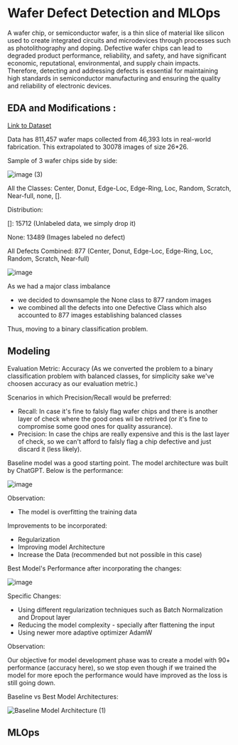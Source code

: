 # Wafer Defect Detection and MLOps

A wafer chip, or semiconductor wafer, is a thin slice of material like silicon used to create integrated circuits and microdevices through processes such as photolithography and doping. Defective wafer chips can lead to degraded product performance, reliability, and safety, and have significant economic, reputational, environmental, and supply chain impacts. Therefore, detecting and addressing defects is essential for maintaining high standards in semiconductor manufacturing and ensuring the quality and reliability of electronic devices.

## EDA and Modifications :

<a href='https://www.kaggle.com/datasets/qingyi/wm811k-wafer-map'> Link to Dataset </a>

Data has 811,457 wafer maps collected from 46,393 lots in real-world fabrication. This extrapolated to 30078 images of size 26*26.

Sample of 3 wafer chips side by side:

![image (3)](https://github.com/Samarth-Sharma-G/258_Final_Project/assets/107587243/a3ed05e3-dbed-4fb0-9f4d-fba32531e66c)

All the Classes: Center, Donut, Edge-Loc, Edge-Ring, Loc, Random, Scratch, Near-full, none, []. 

Distribution: 

[]: 15712 (Unlabeled data, we simply drop it)

None: 13489 (Images labeled no defect)

All Defects Combined: 877 (Center, Donut, Edge-Loc, Edge-Ring, Loc, Random, Scratch, Near-full)

![image](https://github.com/Samarth-Sharma-G/258_Final_Project/assets/107587243/c9bbb807-d180-4f89-97ef-8c01193feb45)

As we had a major class imbalance 
- we decided to downsample the None class to 877 random images 
- we combined all the defects into one Defective Class which also accounted to 877 images establishing balanced classes

Thus, moving to a binary classification problem.

## Modeling

Evaluation Metric: Accuracy (As we converted the problem to a binary classification problem with balanced classes, for simplicity sake we've choosen accuracy as our evaluation metric.)

Scenarios in which Precision/Recall would be preferred:
- Recall: In case it's fine to falsly flag wafer chips and there is another layer of check where the good ones wil be retrived (or it's fine to compromise some good ones for quality assurance).
- Precision: In case the chips are really expensive and this is the last layer of check, so we can't afford to falsly flag a chip defective and just discard it (less likely).

Baseline model was a good starting point. The model architecture was built by ChatGPT. Below is the performance:

![image](https://github.com/Samarth-Sharma-G/258_Final_Project/assets/107587243/b924007f-9d94-44b9-87cb-c3914273fa1f)

Observation:
- The model is overfitting the training data

Improvements to be incorporated:
- Regularization
- Improving model Architecture
- Increase the Data (recommended but not possible in this case)

Best Model's Performance after incorporating the changes:

![image](https://github.com/Samarth-Sharma-G/258_Final_Project/assets/107587243/aa427390-3989-4a64-8b10-4e281b9afc67)

Specific Changes:
- Using different regularization techniques such as Batch Normalization and Dropout layer
- Reducing the model complexity - specially after flattening the input
- Using newer more adaptive optimizer AdamW

Observation:

Our objective for model development phase was to create a model with 90+ performance (accuracy here), so we stop even though if we trained the model for more epoch the performance would have improved as the loss is still going down. 

Baseline vs Best Model Architectures:

![Baseline Model Architecture (1)](https://github.com/Samarth-Sharma-G/258_Final_Project/assets/107587243/1163b71e-ded1-45ac-bc7d-1f70fbd0976d)

## MLOps


